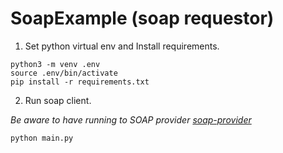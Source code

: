 # SoapExample (soap requestor)

1. Set python virtual env and Install requirements.
```
python3 -m venv .env
source .env/bin/activate
pip install -r requirements.txt
```

2. Run soap client.

_Be aware to have running to SOAP provider [soap-provider](https://github.com/jorgeluis6302/soap-example)_
```
python main.py
```

